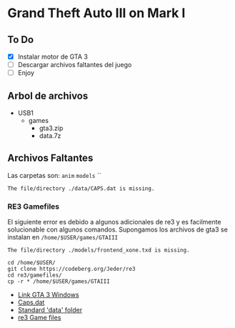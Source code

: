 # Grand Theft Auto III on Mark I

## To Do

- [x] Instalar motor de GTA 3
- [ ] Descargar archivos faltantes del juego
- [ ] Enjoy

## Arbol de archivos

- USB1
    - games
        - gta3.zip
        - data.7z

## Archivos Faltantes

Las carpetas son: `anim` `models` ``

```The file/directory ./data/CAPS.dat is missing.```

### RE3 Gamefiles

El siguiente error es debido a algunos adicionales de re3 y es facilmente solucionable con algunos comandos. Supongamos los archivos de gta3 se instalan en `/home/$USER/games/GTAIII`

```The file/directory ./models/frontend_xone.txd is missing.```

```
cd /home/$USER/
git clone https://codeberg.org/Jeder/re3
cd re3/gamefiles/
cp -r * /home/$USER/games/GTAIII

```


- [Link GTA 3 Windows](https://www.gratispaste.com/?v=7945)
- [Caps.dat](https://gtamods.com/wiki/CAPS.DAT)
- [Standard 'data' folder](https://libertycity.net/files/gta-3/64539-standartnaja-papka-data.html)
- [re3 Game files](https://codeberg.org/Jeder/re3/src/branch/master/gamefiles)

